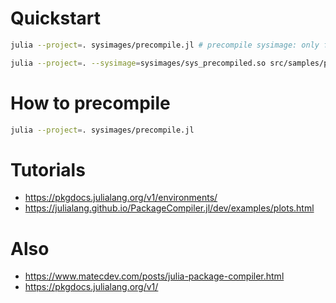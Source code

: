 
# Quickstart

```bash
julia --project=. sysimages/precompile.jl # precompile sysimage: only first start

julia --project=. --sysimage=sysimages/sys_precompiled.so src/samples/pendulum.jl
```


# How to precompile

```bash
julia --project=. sysimages/precompile.jl
```


# Tutorials

- https://pkgdocs.julialang.org/v1/environments/
- https://julialang.github.io/PackageCompiler.jl/dev/examples/plots.html

# Also

- https://www.matecdev.com/posts/julia-package-compiler.html
- https://pkgdocs.julialang.org/v1/

